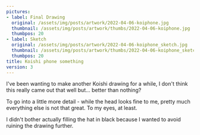 ```yaml
---
pictures:
- label: Final Drawing
  original: /assets/img/posts/artwork/2022-04-06-koiphone.jpg
  thumbnail: /assets/img/posts/artwork/thumbs/2022-04-06-koiphone.jpg
  thumbpos: 20
- label: Sketch
  original: /assets/img/posts/artwork/2022-04-06-koiphone_sketch.jpg
  thumbnail: /assets/img/posts/artwork/thumbs/2022-04-06-koiphone_sketch.jpg
  thumbpos: 20
title: Koishi phone something
version: 3
---
```

I've been wanting to make another Koishi drawing for a while, I don't think this really came out that well but... better than nothing?

To go into a little more detail - while the head looks fine to me, pretty much everything else is not that great.
To my eyes, at least.

I didn't bother actually filling the hat in black because I wanted to avoid ruining the drawing further.
